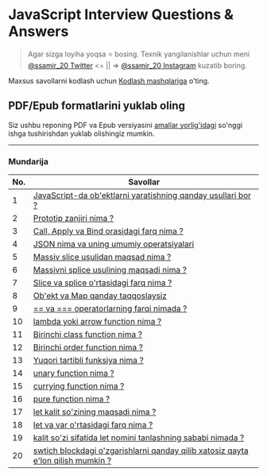 # JavaScript Interview Questions & Answers

> Agar sizga loyiha yoqsa :star: bosing. Texnik yangilanishlar uchun meni [@ssamir_20 Twitter](https://twitter.com/ssamir_20) <= || => [@ssamir_20 Instagram](https://www.instagram.com/ssamir_20/) kuzatib boring.

Maxsus savollarni kodlash uchun [Kodlash mashqlariga](#coding-exercise) o'ting.

## PDF/Epub formatlarini yuklab oling

Siz ushbu reponing PDF va Epub versiyasini [amallar yorlig'idagi](https://github.com/sulaymonov2002/javascript-interview-questions) so'nggi ishga tushirishdan yuklab olishingiz mumkin.

---

### Mundarija

| No. | Savollar                                                                                                                    |
| --- | --------------------------------------------------------------------------------------------------------------------------- |
| 1   | [JavaScript-da ob'ektlarni yaratishning qanday usullari bor ?](#what-are-the-possible-ways-to-create-objects-in-javascript)                 |
| 2   | [Prototip zanjiri nima ?](#what-is-a-prototype-chain)                                                                             |
| 3   | [Call, Apply va Bind orasidagi farq nima ?](#what-is-the-difference-between-call-apply-and-bind)                        |
| 4   | [JSON nima va uning umumiy operatsiyalari](#what-is-json-and-its-common-operations)                                          |
| 5   | [Massiv slice usulidan maqsad nima ?](#what-is-the-purpose-of-the-array-slice-method)                                                                   | 
| 6   | [Massivni splice usulining maqsadi nima ?](#what-is-the-purpose-of-the-array-splice-method)                                                                 |
| 7   | [Slice va splice o'rtasidagi farq nima ?](#what-is-the-difference-between-slice-and-splice)                                                               |
| 8   | [Ob'ekt va Map qanday taqqoslaysiz](#how-do-you-compare-object-and-map)                                                                                           |
| 9   | [== va === operatorlarning farqi nimada ?](#what-is-the-difference-between--and--operators)                                                            |
| 10   | [lambda yoki arrow function nima ?](#what-are-lambda-or-arrow-functions)                                                                                         |
| 11   | [Birinchi class function nima ?](#what-is-a-first-class-function)                                                                                                 |
| 12   | [Birinchi order function nima ?](#what-is-a-first-order-function)                                                                                                 |
| 13   | [Yuqori tartibli funksiya nima ?](#what-is-a-higher-order-function)                                                                                               |
| 14   | [unary function nima ?](#what-is-a-unary-function)                                                                                                             |
| 15   | [currying function nima ?](#what-is-the-currying-function)                                                                                                   |
| 16   | [pure function nima ?](#what-is-a-pure-function)                                                                                                               |
| 17   | [let kalit so'zining maqsadi nima ?](#what-is-the-purpose-of-the-let-keyword)                                                                                 |
| 18   | [let va var o'rtasidagi farq nima ?](#what-is-the-difference-between-let-and-var)                                                                         |
| 19   | [kalit so'zi sifatida let nomini tanlashning sababi nimada ?](#what-is-the-reason-to-choose-the-name-let-as-a-keyword)                                                 |
| 20   | [swtich blockdagi o'zgarishlarni qanday qilib xatosiz qayta e'lon qilish mumkin ?](#how-do-you-redeclare-variables-in-switch-block-without-an-error)                               |